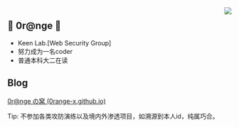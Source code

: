 <img align="right" src="https://github-readme-stats.vercel.app/api?username=0range-x&show_icons=true&hide=prs">



## 🍊 0r@nge 🍊
- Keen Lab.[Web Security Group]
- 努力成为一名coder 
- 普通本科大二在读 

## Blog

[0r@nge の窝 (0range-x.github.io)](https://0range-x.github.io/)

Tip: 不参加各类攻防演练以及境内外渗透项目，如溯源到本人id，纯属巧合。
